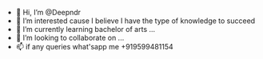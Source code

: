 - 👋 Hi, I’m @Deepndr
- 👀 I’m interested cause I believe I have the type of knowledge to succeed 
- 🌱 I’m currently learning bachelor of arts ...
- 💞️ I’m looking to collaborate on ...
- 📫 if any queries what'sapp me +919599481154

<!---
Deepndr/Deepndr is a ✨ special ✨ repository because its `README.md` (this file) appears on your GitHub profile.
You can click the Preview link to take a look at your changes.
--->
